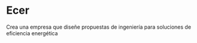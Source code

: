 # Ecer
Crea una empresa que diseñe propuestas de ingeniería para soluciones de eficiencia energética 
